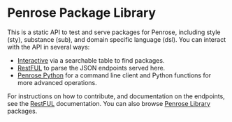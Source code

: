 # Penrose Package Library

This is a static API to test and serve packages for Penrose, including style (sty), substance (sub),
and domain specific language (dsl). You can interact with the API in several ways:

 - [Interactive](https://penrose-lib.github.io/) via a searchable table to find packages.
 - [RestFUL](https://penrose-lib.github.io/docs/) to parse the JSON endpoints served here.
 - [Penrose Python](https://www.github.com/penrose/penrose-python) for a command line client and Python functions for more advanced operations.

For instructions on how to contribute, and documentation on the endpoints, see
the [RestFUL](https://penrose-lib.github.io/docs/) documentation. You can also
browse [Penrose Library](https://www.github.com/penrose-lib/) packages.
